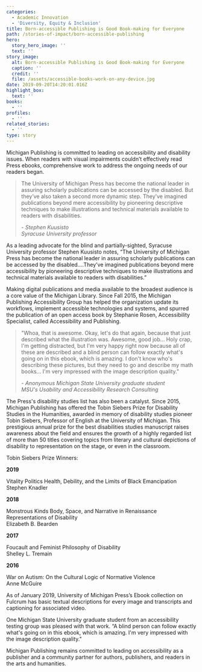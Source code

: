 ```yaml
---
categories:
  - Academic Innovation
  - 'Diversity, Equity & Inclusion'
title: Born-accessible Publishing is Good Book-making for Everyone
path: /stories-of-impact/born-accessible-publishing
hero:
  story_hero_image: ''
  text: ''
story_image:
  alt: Born-accessible Publishing is Good Book-making for Everyone
  caption: ''
  credit: ''
  file: /assets/accessible-books-work-on-any-device.jpg
date: 2019-09-20T14:20:01.016Z
highlight_box:
  text: ''
books:
  - ''
profiles:
  - ''
related_stories:
  - ''
type: story
---
```

Michigan Publishing is committed to leading on accessibility and disability issues. When readers with visual impairments couldn’t effectively read Press ebooks, comprehensive work to address the ongoing needs of our readers began.

<blockquote class="quote full yellow"><p>The University of Michigan Press has become the national leader in assuring scholarly publications can be accessed by the disabled. But they’ve also taken a second more dynamic step. They’ve imagined publications beyond mere accessibility by pioneering descriptive techniques to make illustrations and technical materials available to readers with disabilities.</p><footer><cite>- Stephen Kuusisto<br>Syracuse University professor</cite></footer></blockquote>

As a leading advocate for the blind and partially-sighted, Syracuse University professor Stephen Kuusisto notes, “The University of Michigan Press has become the national leader in assuring scholarly publications can be accessed by the disabled….They’ve imagined publications beyond mere accessibility by pioneering descriptive techniques to make illustrations and technical materials available to readers with disabilities.”

Making digital publications and media available to the broadest audience is a core value of the Michigan Library. Since Fall 2015, the Michigan Publishing Accessibility Group has helped the organization update its workflows, implement accessible technologies and systems, and spurred the publication of an open access book by Stephanie Rosen, Accessibility Specialist, called Accessibility and Publishing.

<blockquote class="quote full blue"><p>"Whoa, that is awesome. Okay, let's do that again, because that just described what the illustration was. Awesome, good job... Holy crap, I'm getting distracted, but I'm very happy right now because all of these are described and a blind person can follow exactly what's going on in this ebook, which is amazing. I don't know who's describing these pictures, but they need to go and describe my math books... I'm very impressed with the image description quality."</p><footer><cite>- Anonymous Michigan State University graduate student<br>MSU's Usability and Accessibility Research Consulting</cite></footer></blockquote>

The Press's disability studies list has also been a catalyst. Since 2015, Michigan Publishing has offered the Tobin Siebers Prize for Disability Studies in the Humanities, awarded in memory of disability studies pioneer Tobin Siebers, Professor of English at the University of Michigan. This prestigious annual prize for the best disabilities studies manuscript raises awareness about the field and ensures the growth of a highly regarded list of more than 50 titles covering topics from literary and cultural depictions of disability to representation on the stage, or even in the classroom.

<div class="lg:float-right lg:-mr-64 lg:w-3/5 border-l-8 border-sea-blue px-6 pt-6 ml-6 mb-4" markdown="1">Tobin Siebers Prize Winners:

**2019**

Vitality Politics Health, Debility, and the Limits of Black Emancipation Stephen Knadler

**2018**

Monstrous Kinds Body, Space, and Narrative in Renaissance Representations of Disability\
Elizabeth B. Bearden

**2017**

Foucault and Feminist Philosophy of Disability \
Shelley L. Tremain

**2016**

War on Autism: On the Cultural Logic of Normative Violence \
Anne McGuire</div>

As of January 2019, University of Michigan Press’s Ebook collection on Fulcrum has basic textual descriptions for every image and transcripts and captioning for associated video.

One Michigan State University graduate student from an accessibility testing group was pleased with that work. “A blind person can follow exactly what's going on in this ebook, which is amazing. I'm very impressed with the image description quality."

Michigan Publishing remains committed to leading on accessibility as a publisher and a community partner for authors, publishers, and readers in the arts and humanities.
